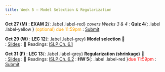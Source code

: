 ```yaml
---
title: Week 5 — Model Selection & Regularization
---
```



**Oct 27 (M)**
: **EXAM 2**{: .label .label-red} *covers Weeks 3 & 4*
: **Quiz 4**{: .label .label-yellow } <font color="orange">(optional) due 11:59pm</font>
    : [Submit](.)

**Oct 29 (W)**
: **LEC 12**{: .label .label-grey} **Model selection** 🎥  
    : [Slides](.)
: 📖 Readings: [ISLP Ch. 6.1](https://www.statlearning.com/)

**Oct 31 (F)**
: **LEC 13**{: .label .label-grey} **Regularization (shrinkage)** 🎥  
    : [Slides](.)
: 📖 Readings: [ISLP Ch. 6.2](https://www.statlearning.com/)
: **HW 5**{: .label .label-red }<font color="red">due 11:59pm</font>
    : [Submit](.)
